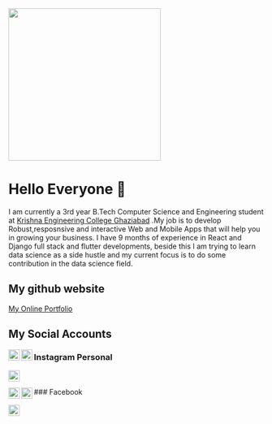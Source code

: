 <img src="https://user-images.githubusercontent.com/57908494/88790673-2304ed80-d1b6-11ea-9fc1-0def2481948a.png" width="300px" height="300px">

# Hello Everyone 👋

I am currently a 3rd year B.Tech Computer Science and Engineering student at <a href="https://www.krishnacollege.ac.in" target='_yogesh'>Krishna Engineering College Ghaziabad</a> .My job is to develop Robust,resposnsive and interactive Web and Mobile Apps that will help you in growing your business. I have 9 months of experience in React and Django full stack and flutter developments, beside this I am trying to learn data science as a side hustle and my current focus is to do some contribution in the data science field.


## My github website

<a href = 'https://imyogeshgaur.github.io' target="_yogesh"> My Online Portfolio </a>

## My Social Accounts

<a href="https://www.linkedin.com/in/imyogeshgaur/">
  <img align="left" alt="Linkedin Icon" width="22px" src="https://cdn.jsdelivr.net/npm/simple-icons@v3/icons/linkedin.svg" />
</a>

<a href="https://www.twitter.com/imyogeshgaur/">
  <img align="left" alt="Linkedin Icon" width="22px" src="https://cdn.jsdelivr.net/npm/simple-icons@v3/icons/twitter.svg" />
</a>

### Instagram Personal

<a href='https://instagram.com/imatechgeek'>
  <img align="left" alt="Linkedin Icon" width="22px" src="https://cdn.jsdelivr.net/npm/simple-icons@v3/icons/instagram.svg" />
</a>
<br> <br>
<a href="https://www.instagram.com/imyogeshgaur/">
  <img align="left" alt="Linkedin Icon" width="22px" src="https://cdn.jsdelivr.net/npm/simple-icons@v3/icons/instagram.svg" />
</a>
### Facebook 

<a href='https://www.facebook.com/Just-for-skill-development-114448226946175'>
  <img align="left" alt="Linkedin Icon" width="22px" src="https://cdn.jsdelivr.net/npm/simple-icons@v3/icons/facebook.svg" />
</a>
<br> <br>
<a href='https://www.facebook.com/profile.php?id=100022189704235'>
  <img align="left" alt="Linkedin Icon" width="22px" src="https://cdn.jsdelivr.net/npm/simple-icons@v3/icons/facebook.svg" />
</a>





             

